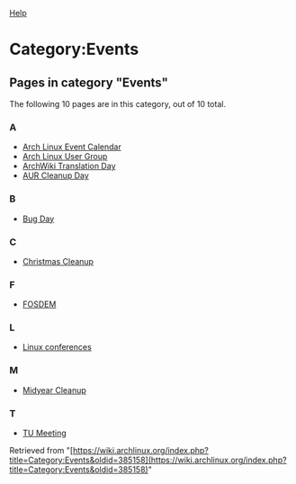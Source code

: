 [Help](//www.mediawiki.org/wiki/Special:MyLanguage/Help:Categories)

# Category:Events

## Pages in category "Events"

The following 10 pages are in this category, out of 10 total.

### A

*   [Arch Linux Event Calendar](/index.php/Arch_Linux_Event_Calendar "Arch Linux Event Calendar")
*   [Arch Linux User Group](/index.php/Arch_Linux_User_Group "Arch Linux User Group")
*   [ArchWiki Translation Day](/index.php/ArchWiki_Translation_Day "ArchWiki Translation Day")
*   [AUR Cleanup Day](/index.php/AUR_Cleanup_Day "AUR Cleanup Day")

### B

*   [Bug Day](/index.php/Bug_Day "Bug Day")

### C

*   [Christmas Cleanup](/index.php/Christmas_Cleanup "Christmas Cleanup")

### F

*   [FOSDEM](/index.php/FOSDEM "FOSDEM")

### L

*   [Linux conferences](/index.php/Linux_conferences "Linux conferences")

### M

*   [Midyear Cleanup](/index.php/Midyear_Cleanup "Midyear Cleanup")

### T

*   [TU Meeting](/index.php/TU_Meeting "TU Meeting")

Retrieved from "[https://wiki.archlinux.org/index.php?title=Category:Events&oldid=385158](https://wiki.archlinux.org/index.php?title=Category:Events&oldid=385158)"